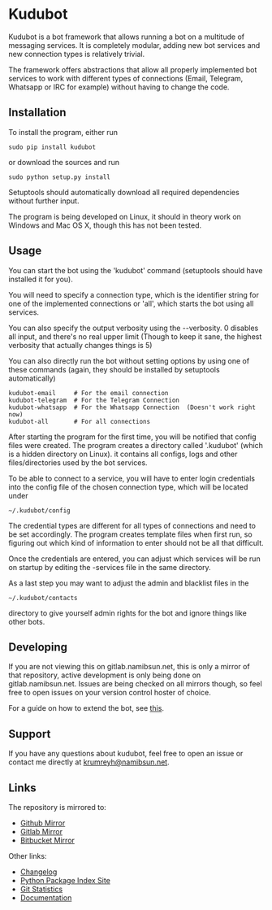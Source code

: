 # Kudubot

Kudubot is a bot framework that allows running a bot on a multitude of messaging services. It is completely
modular, adding new bot services and new connection types is relatively trivial.

The framework offers abstractions that allow all properly implemented bot services to work with different types of
connections (Email, Telegram, Whatsapp or IRC for example) without having to change the code.
 
## Installation

To install the program, either run

    sudo pip install kudubot
    
or download the sources and run

    sudo python setup.py install
    
Setuptools should automatically download all required dependencies without further input.

The program is being developed on Linux, it should in theory work on Windows and Mac OS X, though this has not been
tested.

## Usage

You can start the bot using the 'kudubot' command (setuptools should have installed it for you).

You will need to specify a connection type, which is the identifier string for one of the implemented
connections or 'all', which starts the bot using all services.

You can also specify the output verbosity using the --verbosity. 0 disables all input, and there's no real
upper limit (Though to keep it sane, the highest verbosity that actually changes things is 5)

You can also directly run the bot without setting options by using one of these commands (again, they should be
installed by setuptools automatically)

    kudubot-email     # For the email connection
    kudubot-telegram  # For the Telegram Connection
    kudubot-whatsapp  # For the Whatsapp Connection  (Doesn't work right now)
    kudubot-all       # For all connections
    
After starting the program for the first time, you will be notified that config files were created.
The program creates a directory called '.kudubot' (which is a hidden directory on Linux). it contains
all configs, logs and other files/directories used by the bot services.

To be able to connect to a service, you will have to enter login credentials into the config file of the chosen
connection type, which will be located under

    ~/.kudubot/config
    
The credential types are different for all types of connections and need to be set accordingly. The program creates
template files when first run, so figuring out which kind of information to enter should not be all that difficult.

Once the credentials are entered, you can adjust which services will be run on startup by editing the
<connection-type>-services file in the same directory.

As a last step you may want to adjust the admin and blacklist files in the 

    ~/.kudubot/contacts
    
directory to give yourself admin rights for the bot and ignore things like other bots.


## Developing
    
If you are not viewing this on gitlab.namibsun.net, this is only a mirror of that repository, active development
is only being done on gitlab.namibsun.net. Issues are being checked on all mirrors though, so feel free to open
issues on your version control hoster of choice.

For a guide on how to extend the bot, see [this](doc/hand_crafted/extending_guide.md).



## Support

If you have any questions about kudubot, feel free to open an issue or contact me directly at
krumreyh@namibsun.net.

## Links

The repository is mirrored to:

* [Github Mirror](https://github.com/namboy94/kudubot)
* [Gitlab Mirror](https://gitlab.com/namboy94/kudubot)
* [Bitbucket Mirror](https://bitbucket.org/namboy94/kudubot)

Other links:

* [Changelog](http://gitlab.namibsun.net/namboy94/kudubot/raw/master/CHANGELOG)
* [Python Package Index Site](https://pypi.python.org/pypi/messenger_bot)
* [Git Statistics](http://gitlab.namibsun.net/namboy94/kudubot/wikis/git_stats/general.html)
* [Documentation](http://gitlab.namibsun.net/namboy94/kudubot/wikis/html/index.html)